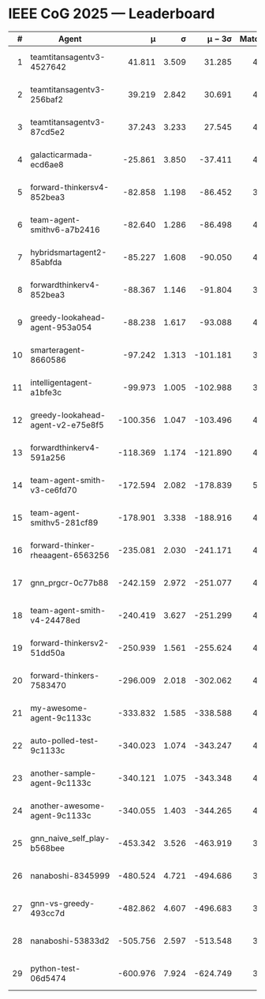 # IEEE CoG 2025 — Leaderboard

| # | Agent | μ | σ | μ − 3σ | Matches | Updated |
|---:|---|---:|---:|---:|---:|---|
| 1 | teamtitansagentv3-4527642 | 41.811 | 3.509 | 31.285 | 4480 | 2025-08-18 23:01 |
| 2 | teamtitansagentv3-256baf2 | 39.219 | 2.842 | 30.691 | 4592 | 2025-08-18 23:01 |
| 3 | teamtitansagentv3-87cd5e2 | 37.243 | 3.233 | 27.545 | 4592 | 2025-08-18 23:01 |
| 4 | galacticarmada-ecd6ae8 | -25.861 | 3.850 | -37.411 | 4600 | 2025-08-18 23:01 |
| 5 | forward-thinkersv4-852bea3 | -82.858 | 1.198 | -86.452 | 3667 | 2025-08-18 23:01 |
| 6 | team-agent-smithv6-a7b2416 | -82.640 | 1.286 | -86.498 | 4600 | 2025-08-18 23:01 |
| 7 | hybridsmartagent2-85abfda | -85.227 | 1.608 | -90.050 | 4424 | 2025-08-18 23:01 |
| 8 | forwardthinkerv4-852bea3 | -88.367 | 1.146 | -91.804 | 3628 | 2025-08-18 23:01 |
| 9 | greedy-lookahead-agent-953a054 | -88.238 | 1.617 | -93.088 | 4228 | 2025-08-18 23:01 |
| 10 | smarteragent-8660586 | -97.242 | 1.313 | -101.181 | 3857 | 2025-08-18 23:01 |
| 11 | intelligentagent-a1bfe3c | -99.973 | 1.005 | -102.988 | 3630 | 2025-08-18 23:01 |
| 12 | greedy-lookahead-agent-v2-e75e8f5 | -100.356 | 1.047 | -103.496 | 4708 | 2025-08-18 23:01 |
| 13 | forwardthinkerv4-591a256 | -118.369 | 1.174 | -121.890 | 4004 | 2025-08-18 23:01 |
| 14 | team-agent-smith-v3-ce6fd70 | -172.594 | 2.082 | -178.839 | 5210 | 2025-08-18 23:01 |
| 15 | team-agent-smithv5-281cf89 | -178.901 | 3.338 | -188.916 | 4700 | 2025-08-18 23:01 |
| 16 | forward-thinker-rheaagent-6563256 | -235.081 | 2.030 | -241.171 | 4226 | 2025-08-18 23:01 |
| 17 | gnn_prgcr-0c77b88 | -242.159 | 2.972 | -251.077 | 4310 | 2025-08-18 23:01 |
| 18 | team-agent-smith-v4-24478ed | -240.419 | 3.627 | -251.299 | 4770 | 2025-08-18 23:01 |
| 19 | forward-thinkersv2-51dd50a | -250.939 | 1.561 | -255.624 | 4606 | 2025-08-18 23:01 |
| 20 | forward-thinkers-7583470 | -296.009 | 2.018 | -302.062 | 4240 | 2025-08-18 23:01 |
| 21 | my-awesome-agent-9c1133c | -333.832 | 1.585 | -338.588 | 4820 | 2025-08-18 23:01 |
| 22 | auto-polled-test-9c1133c | -340.023 | 1.074 | -343.247 | 4080 | 2025-08-18 23:01 |
| 23 | another-sample-agent-9c1133c | -340.121 | 1.075 | -343.348 | 4460 | 2025-08-18 23:01 |
| 24 | another-awesome-agent-9c1133c | -340.055 | 1.403 | -344.265 | 4920 | 2025-08-18 23:01 |
| 25 | gnn_naive_self_play-b568bee | -453.342 | 3.526 | -463.919 | 3800 | 2025-08-18 23:01 |
| 26 | nanaboshi-8345999 | -480.524 | 4.721 | -494.686 | 3860 | 2025-08-18 23:01 |
| 27 | gnn-vs-greedy-493cc7d | -482.862 | 4.607 | -496.683 | 3760 | 2025-08-18 23:01 |
| 28 | nanaboshi-53833d2 | -505.756 | 2.597 | -513.548 | 3440 | 2025-08-18 23:01 |
| 29 | python-test-06d5474 | -600.976 | 7.924 | -624.749 | 3730 | 2025-08-18 23:01 |
